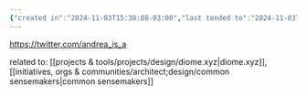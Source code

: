```yaml
---
{"created in":"2024-11-03T15:38:08-03:00","last tended to":"2024-11-03T15:38:26-03:00","dg-publish":true,"tags":["metacrisis","person","architect","women","regeneration","research","design","globalsouth","web3","ReFi"],"permalink":"/people/references/architect-design/andrea-farias/","dgPassFrontmatter":true,"created":"2024-11-03T15:38:08.602-03:00","updated":"2024-11-03T15:41:43.516-03:00"}
---
```


https://twitter.com/andrea_is_a

related to: [[projects & tools/projects/design/diome.xyz\|diome.xyz]], [[initiatives, orgs & communities/architect;design/common sensemakers\|common sensemakers]]
